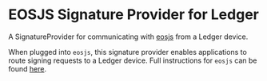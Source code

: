 # EOSJS Signature Provider for Ledger 

A SignatureProvider for communicating with [eosjs](https://github.com/EOSIO/eosjs) from a Ledger device.

When plugged into `eosjs`, this signature provider enables applications to route signing requests to a Ledger device. Full instructions for `eosjs` can be found [here](https://github.com/EOSIO/eosjs).